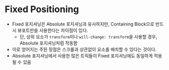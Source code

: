 # Fixed Positioning

- Fixed 포지셔닝은 Absolute 포지셔닝과 유사하지만, Containing Block으로 반드시 뷰포트만을 사용한다는 차이점이 있다.
  - 단, 상위 요소가 `transform`이나 `will-change: transform`을 사용할 경우, Absolute 포지셔닝처럼 작동함
- 이로 얻어지는 주된 장점은 스크롤과 상관없이 요소를 배치할 수 있다는 것이다.
- Absolute 포지셔닝에서 사용한 많은 트릭들이 Fixed 포지셔닝에도 동일하게 적용될 수 있음
